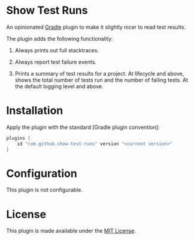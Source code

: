 # Show Test Runs #

An opinionated [Gradle] plugin to make it slightly nicer to read test results.

The plugin adds the following functionality:

 1. Always prints out full stacktraces.
  
 1. Always report test failure events.
    
 1. Prints a summary of test results for a project. At lifecycle and above,
    shows the total number of tests run and the number of failing tests. At
    the default logging level and above.

# Installation #

Apply the plugin with the standard [Gradle plugin convention]:

```groovy
plugins {
    id "com.github.show-test-runs" version "<current version>"
}
```

# Configuration #

This plugin is not configurable.

# License #

This plugin is made available under the [MIT License].

[find operator]: http://groovy-lang.org/operators.html#_find_operator
[Gradle]: https://gradle.org/
[MIT License]: LICENSE
